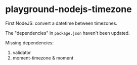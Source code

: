 # playground-nodejs-timezone
First NodeJS: convert a datetime between timezones.

The "dependencies" in `package.json` haven't been updated.

Missing dependencies:

1. validator
2. moment-timezone & moment

